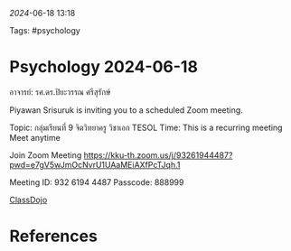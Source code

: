 *2024*-06-18 13:18

Tags: #psychology 

# Psychology 2024-06-18
อาจารย์: รศ.ดร.ปิยะวรรณ ศรีสุรักษ์

Piyawan Srisuruk is inviting you to a scheduled Zoom meeting.

Topic: กลุ่มเรียนที่ 9 จิตวิทยาครู วิชาเอก TESOL
Time: This is a recurring meeting Meet anytime

Join Zoom Meeting
https://kku-th.zoom.us/j/93261944487?pwd=e7gV5wJmOcNvrU1UAaMEiAXfPcTJqh.1

Meeting ID: 932 6194 4487
Passcode: 888999

[ClassDojo](https://student.classdojo.com)


# References